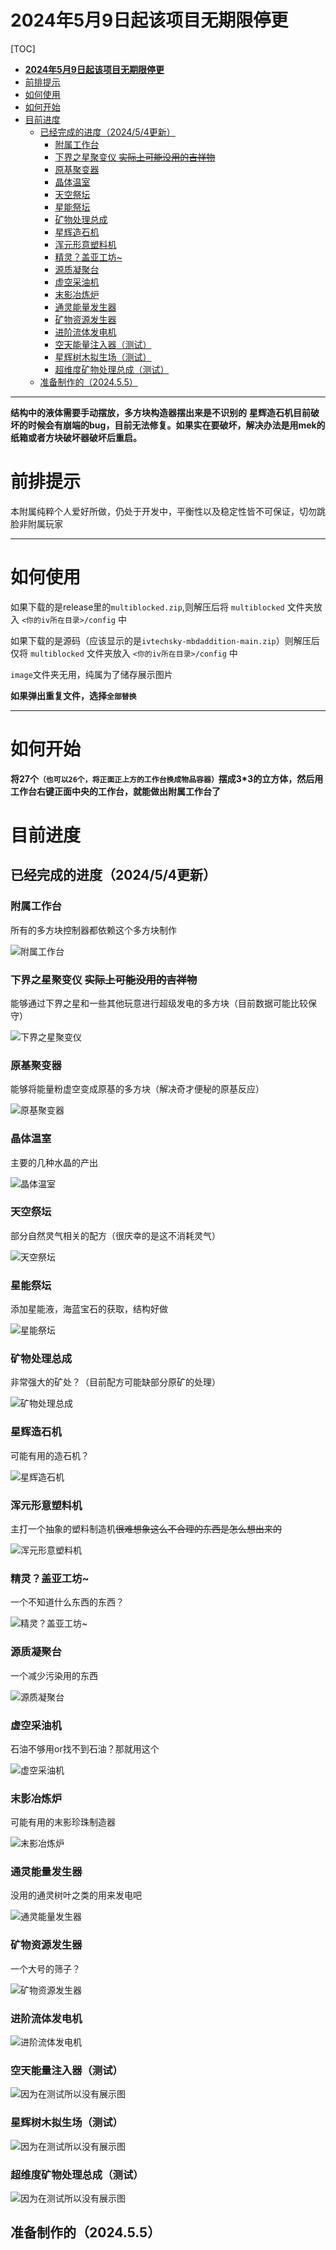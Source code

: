 # **2024年5月9日起该项目无期限停更**
[TOC]

- [**2024年5月9日起该项目无期限停更**](#2024年5月9日起该项目无期限停更)
- [前排提示](#前排提示)
- [如何使用](#如何使用)
- [如何开始](#如何开始)
- [目前进度](#目前进度)
  - [已经完成的进度（2024/5/4更新）](#已经完成的进度202454更新)
    - [附属工作台](#附属工作台)
    - [下界之星聚变仪 ~~实际上可能没用的吉祥物~~](#下界之星聚变仪-实际上可能没用的吉祥物)
    - [原基聚变器](#原基聚变器)
    - [晶体温室](#晶体温室)
    - [天空祭坛](#天空祭坛)
    - [星能祭坛](#星能祭坛)
    - [矿物处理总成](#矿物处理总成)
    - [星辉造石机](#星辉造石机)
    - [浑元形意塑料机](#浑元形意塑料机)
    - [精灵？盖亚工坊~](#精灵盖亚工坊)
    - [源质凝聚台](#源质凝聚台)
    - [虚空采油机](#虚空采油机)
    - [末影冶炼炉](#末影冶炼炉)
    - [通灵能量发生器](#通灵能量发生器)
    - [矿物资源发生器](#矿物资源发生器)
    - [进阶流体发电机](#进阶流体发电机)
    - [空天能量注入器（测试）](#空天能量注入器测试)
    - [星辉树木拟生场（测试）](#星辉树木拟生场测试)
    - [超维度矿物处理总成（测试）](#超维度矿物处理总成测试)
  - [准备制作的（2024.5.5）](#准备制作的202455)

---



**结构中的液体需要手动摆放，多方块构造器摆出来是不识别的**
**星辉造石机目前破坏的时候会有崩端的bug，目前无法修复。如果实在要破坏，解决办法是用mek的纸箱或者方块破坏器破坏后重启。**

# 前排提示

本附属纯粹个人爱好所做，仍处于开发中，平衡性以及稳定性皆不可保证，切勿跳脸非附属玩家


---

# 如何使用

如果下载的是release里的`multiblocked.zip`,则解压后将 `multiblocked` 文件夹放入 `<你的iv所在目录>/config` 中

如果下载的是源码（应该显示的是`ivtechsky-mbdaddition-main.zip`）则解压后仅将 `multiblocked` 文件夹放入 `<你的iv所在目录>/config` 中

`image`文件夹无用，纯属为了储存展示图片

**如果弹出重复文件，选择`全部替换`**

---

# 如何开始

**将27个`（也可以26个，将正面正上方的工作台换成物品容器）`摆成3*3的立方体，然后用工作台右键正面中央的工作台，就能做出附属工作台了**

# 目前进度

## 已经完成的进度（2024/5/4更新）

### 附属工作台
所有的多方块控制器都依赖这个多方块制作

![附属工作台](image/附属工作台.png)

### 下界之星聚变仪 ~~实际上可能没用的吉祥物~~

能够通过下界之星和一些其他玩意进行超级发电的多方块（目前数据可能比较保守）

![下界之星聚变仪](image/下界之星聚变仪.png)

### 原基聚变器

能够将能量粉虚空变成原基的多方块（解决奇才便秘的原基反应）

![原基聚变器](image/原基聚变仪.png)

### 晶体温室

主要的几种水晶的产出

![晶体温室](image/晶体温室.png)

### 天空祭坛

部分自然灵气相关的配方（很庆幸的是这不消耗灵气）

![天空祭坛](image/天空祭坛.png)

### 星能祭坛

添加星能液，海蓝宝石的获取，结构好做

![星能祭坛](image/星能祭坛.png)

### 矿物处理总成

非常强大的矿处？（目前配方可能缺部分原矿的处理）

![矿物处理总成](image/矿物处理总成.png)

### 星辉造石机

可能有用的造石机？

![星辉造石机](image/星辉造石机.png)

### 浑元形意塑料机

主打一个抽象的塑料制造机~~很难想象这么不合理的东西是怎么想出来的~~

![浑元形意塑料机](image/浑元形意塑料机.png)

### 精灵？盖亚工坊~

一个不知道什么东西的东西？

![精灵？盖亚工坊~](image/精灵？盖亚工坊~.png)

### 源质凝聚台

一个减少污染用的东西

![源质凝聚台](image/源质凝聚台.png)

### 虚空采油机

石油不够用or找不到石油？那就用这个

![虚空采油机](image/虚空采油机.png)

### 末影冶炼炉

可能有用的末影珍珠制造器

![末影冶炼炉](image/末影冶炼炉.png)

### 通灵能量发生器

没用的通灵树叶之类的用来发电吧

![通灵能量发生器](image/通灵能量发生器.png)

### 矿物资源发生器

一个大号的筛子？

![矿物资源发生器](image/矿物资源发生器.png)

### 进阶流体发电机

![进阶流体发电机](image/进阶流体发电机.png)

### 空天能量注入器（测试）

![因为在测试所以没有展示图](image/空天能量注入器.png)

### 星辉树木拟生场（测试）

![因为在测试所以没有展示图](image/星辉树木拟生场.png)

### 超维度矿物处理总成（测试）

![因为在测试所以没有展示图](image/超维度矿物处理总成.png)



## 准备制作的（2024.5.5）




